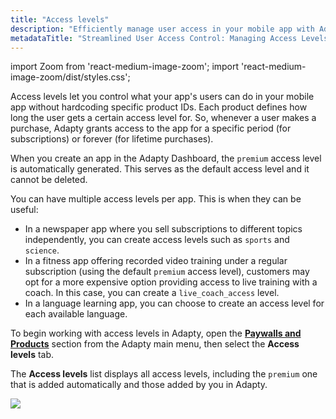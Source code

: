 ```yaml
---
title: "Access levels"
description: "Efficiently manage user access in your mobile app with Adapty's Access Levels feature, allowing flexible control over privileges based on product purchases. Explore how to create and customize access levels to tailor user experiences effectively"
metadataTitle: "Streamlined User Access Control: Managing Access Levels in Adapty"
---
```


import Zoom from 'react-medium-image-zoom';
import 'react-medium-image-zoom/dist/styles.css';

Access levels let you control what your app's users can do in your mobile app without hardcoding specific product IDs. Each product defines how long the user gets a certain access level for. So, whenever a user makes a purchase, Adapty grants access to the app for a specific period (for subscriptions) or forever (for lifetime purchases).

When you create an app in the Adapty Dashboard, the `premium` access level is automatically generated. This serves as the default access level and it cannot be deleted. 

You can have multiple access levels per app. This is when they can be useful:

- In a newspaper app where you sell subscriptions to different topics independently, you can create access levels such as `sports` and `science`.
- In a fitness app offering recorded video training under a regular subscription (using the default `premium` access level), customers may opt for a more expensive option providing access to live training with a coach. In this case, you can create a `live_coach_access` level.
- In a language learning app, you can choose to create an access level for each available language.

To begin working with access levels in Adapty, open the **[Paywalls and Products](https://app.adapty.io/access-levels)** section from the Adapty main menu, then select the **Access levels** tab.

The **Access levels** list displays all access levels, including  the `premium` one that is added automatically and those added by you in Adapty.


<Zoom>
  <img src={require('./img/22b4a1e-access_level_list.png').default}
  style={{
    border: '1px solid #727272', /* border width and color */
    width: '700px', /* image width */
    display: 'block', /* for alignment */
    margin: '0 auto' /* center alignment */
  }}
/>
</Zoom>



